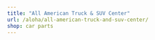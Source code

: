 ```yaml
---
title: "All American Truck & SUV Center"
url: /aloha/all-american-truck-and-suv-center/
shop: car parts
---
```


